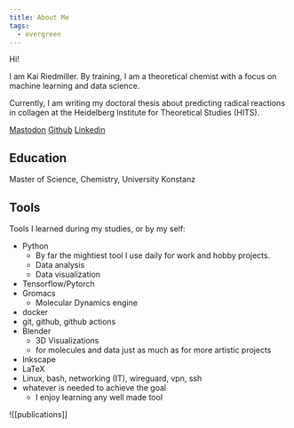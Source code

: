 ```yaml
---
title: About Me
tags:
  - evergreen
---
```

Hi!

I am Kai Riedmiller. By training, I am a theoretical chemist with a focus on machine learning and data science. 

Currently, I am writing my doctoral thesis about predicting radical reactions in collagen at the Heidelberg Institute for Theoretical Studies (HITS).

<a rel="me" href="https://mastodon.online/@rmkai"></a>[<i class="fa-brands fa-mastodon"> </i> Mastodon](https://mastodon.online/@rmkai)
  [<i class="fa-brands fa-github-square"></i> Github](https://github.com/KRiedmiller)
  [<i class="fa-brands fa-linkedin"></i> Linkedin](https://www.linkedin.com/in/kai-riedmiller-984063299/?locale=en_US)

## Education

Master of Science, Chemistry, University Konstanz

## Tools
Tools I learned during my studies, or by my self:
- Python
	- By far the mightiest tool I use daily for work and hobby projects.
	- Data analysis
	- Data visualization 
- Tensorflow/Pytorch
- Gromacs
	- Molecular Dynamics engine
- docker
- git, github, github actions
- Blender
	- 3D Visualizations
	- for molecules and data just as much as for more artistic projects
- Inkscape
- LaTeX
- Linux, bash, networking (IT), wireguard, vpn, ssh
- whatever is needed to achieve the goal
	- I enjoy learning any well made tool


![[publications]]